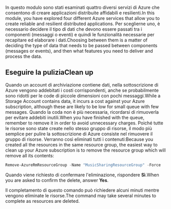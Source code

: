<span data-ttu-id="473cf-101">In questo modulo sono stati esaminati quattro diversi servizi di Azure che consentono di creare applicazioni distribuite affidabili e resilienti.</span><span class="sxs-lookup"><span data-stu-id="473cf-101">In this module, you have explored four different Azure services that allow you to create reliable and resilient distributed applications.</span></span> <span data-ttu-id="473cf-102">Per sceglierne uno, è necessario decidere il tipo di dati che devono essere passati tra i componenti (messaggi o eventi) e quindi le funzionalità necessarie per recapitare ed elaborare i dati.</span><span class="sxs-lookup"><span data-stu-id="473cf-102">Choosing between them is a matter of deciding the type of data that needs to be passed between components (messages or events), and then what features you need to deliver and process the data.</span></span>

## <a name="clean-up"></a><span data-ttu-id="473cf-103">Eseguire la pulizia</span><span class="sxs-lookup"><span data-stu-id="473cf-103">Clean up</span></span>

<span data-ttu-id="473cf-104">Quando un account di archiviazione contiene dati, nella sottoscrizione di Azure vengono addebitati i costi corrispondenti, anche se probabilmente sono ridotti per le code di piccole dimensioni con pochi messaggi.</span><span class="sxs-lookup"><span data-stu-id="473cf-104">While a Storage Account contains data, it incurs a cost against your Azure subscription, although these are likely to be low for small queue with few messages.</span></span> <span data-ttu-id="473cf-105">Quando la coda non è più necessaria, ricordarsi di rimuoverla per evitare addebiti inutili.</span><span class="sxs-lookup"><span data-stu-id="473cf-105">When you have finished with the queue, remember to remove it in order to avoid unnecessary charges.</span></span> <span data-ttu-id="473cf-106">Poiché tutte le risorse sono state create nello stesso gruppo di risorse, il modo più semplice per pulire la sottoscrizione di Azure consiste nel rimuovere il gruppo di risorse. Verranno così eliminati tutti i contenuti:</span><span class="sxs-lookup"><span data-stu-id="473cf-106">Because you created all the resources in the same resource group, the easiest way to clean up your Azure subscription is to remove the resource group which will remove all its contents:</span></span>

```powershell
Remove-AzureRmResourceGroup -Name "MusicSharingResourceGroup" -Force
```

<span data-ttu-id="473cf-107">Quando viene richiesto di confermare l'eliminazione, rispondere **Sì**.</span><span class="sxs-lookup"><span data-stu-id="473cf-107">When you are asked to confirm the delete, answer **Yes**.</span></span>

<span data-ttu-id="473cf-108">Il completamento di questo comando può richiedere alcuni minuti mentre vengono eliminate le risorse.</span><span class="sxs-lookup"><span data-stu-id="473cf-108">The command may take several minutes to complete as resources are deleted.</span></span>